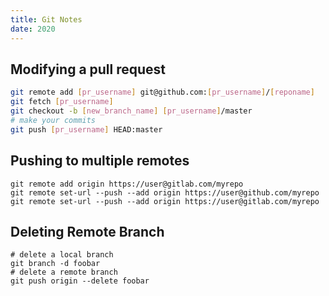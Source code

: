 ```yaml
---
title: Git Notes
date: 2020
---
```


## Modifying a pull request

``` bash
git remote add [pr_username] git@github.com:[pr_username]/[reponame]
git fetch [pr_username]
git checkout -b [new_branch_name] [pr_username]/master
# make your commits
git push [pr_username] HEAD:master
```

## Pushing to multiple remotes

```
git remote add origin https://user@gitlab.com/myrepo 
git remote set-url --push --add origin https://user@github.com/myrepo 
git remote set-url --push --add origin https://user@gitlab.com/myrepo

```

## Deleting Remote Branch

```
# delete a local branch
git branch -d foobar
# delete a remote branch
git push origin --delete foobar

```
